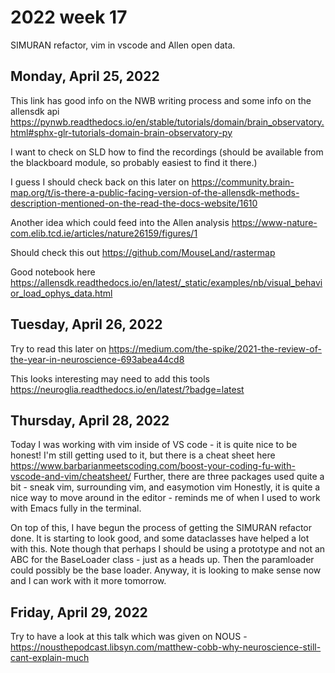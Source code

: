 # 2022 week 17

SIMURAN refactor, vim in vscode and Allen open data.

## Monday, April 25, 2022

This link has good info on the NWB writing process and some info on the allensdk api https://pynwb.readthedocs.io/en/stable/tutorials/domain/brain_observatory.html#sphx-glr-tutorials-domain-brain-observatory-py

I want to check on SLD how to find the recordings (should be available from the blackboard module, so probably easiest to find it there.)

I guess I should check back on this later on https://community.brain-map.org/t/is-there-a-public-facing-version-of-the-allensdk-methods-description-mentioned-on-the-read-the-docs-website/1610

Another idea which could feed into the Allen analysis https://www-nature-com.elib.tcd.ie/articles/nature26159/figures/1

Should check this out https://github.com/MouseLand/rastermap

Good notebook here https://allensdk.readthedocs.io/en/latest/_static/examples/nb/visual_behavior_load_ophys_data.html

## Tuesday, April 26, 2022

Try to read this later on https://medium.com/the-spike/2021-the-review-of-the-year-in-neuroscience-693abea44cd8

This looks interesting may need to add this tools https://neuroglia.readthedocs.io/en/latest/?badge=latest

## Thursday, April 28, 2022

Today I was working with vim inside of VS code - it is quite nice to be honest!
I'm still getting used to it, but there is a cheat sheet here https://www.barbarianmeetscoding.com/boost-your-coding-fu-with-vscode-and-vim/cheatsheet/
Further, there are three packages used quite a bit - sneak vim, surrounding vim, and easymotion vim
Honestly, it is quite a nice way to move around in the editor - reminds me of when I used to work with Emacs fully in the terminal.

On top of this, I have begun the process of getting the SIMURAN refactor done.
It is starting to look good, and some dataclasses have helped a lot with this.
Note though that perhaps I should be using a prototype and not an ABC for the BaseLoader class - just as a heads up.
Then the paramloader could possibly be the base loader.
Anyway, it is looking to make sense now and I can work with it more tomorrow.

## Friday, April 29, 2022

Try to have a look at this talk which was given on NOUS - https://nousthepodcast.libsyn.com/matthew-cobb-why-neuroscience-still-cant-explain-much
